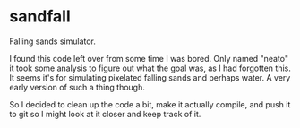 # sandfall
Falling sands simulator.

I found this code left over from some time I was bored. Only named "neato" it took some analysis to figure out what the goal was, as I had forgotten this. It seems it's for simulating pixelated falling sands and perhaps water. A very early version of such a thing though.

So I decided to clean up the code a bit, make it actually compile, and push it to git so I might look at it closer and keep track of it.

